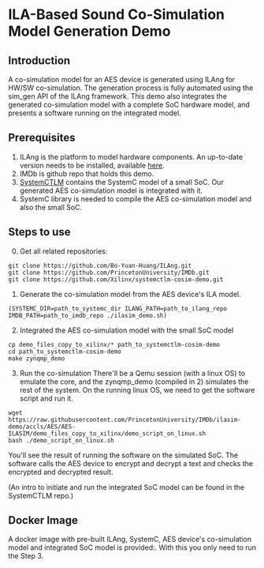 ILA-Based Sound Co-Simulation Model Generation Demo
==================================================================================

Introduction
---------------------------------------------------------------------------------
A co-simulation model for an AES device is generated using ILAng for HW/SW co-simulation. The generation process is fully automated using the sim\_gen API of the ILAng framework. This demo also integrates the generated co-simulation model with a complete SoC hardware model, and presents a software running on the integrated model.

Prerequisites
---------------------------------------------------------------------------------

1.  ILAng is the platform to model hardware components. An up-to-date version needs to be installed, available [here](https://github.com/Bo-Yuan-Huang/ILAng).
2.  IMDb is github repo that holds this demo.
3.  [SystemCTLM](https://github.com/Xilinx/systemctlm-cosim-demo) contains the SystemC model of a small SoC. Our generated AES co-simulation model is integrated with it.
4.  SystemC library is needed to compile the AES co-simulation model and also the small SoC.

Steps to use
---------------------------------------------------------------------------------

0.  Get all related repositories:
```
git clone https://github.com/Bo-Yuan-Huang/ILAng.git
git clone https://github.com/PrincetonUniversity/IMDb.git
git clone https://github.com/Xilinx/systemctlm-cosim-demo.git
```

1.  Generate the co-simulation model from the AES device's ILA model.
```
(SYSTEMC_DIR=path_to_systemc_dir ILANG_PATH=path_to_ilang_repo IMDB_PATH=path_to_imdb_repo ./ilasim_demo.sh)
```

2.  Integrated the AES co-simulation model with the small SoC model
```
cp demo_files_copy_to_xilinx/* path_to_systemctlm-cosim-demo
cd path_to_systemctlm-cosim-demo
make zynqmp_demo
```

3.  Run the co-simulation
There'll be a Qemu session (with a linux OS) to emulate the core, and the zynqmp\_demo (compiled in 2) simulates the rest of the system.  On the running linux OS, we need to get the software script and run it.
```
wget https://raw.githubusercontent.com/PrincetonUniversity/IMDb/ilasim-demo/accls/AES/AES-ILASIM/demo_files_copy_to_xilinx/demo_script_on_linux.sh
bash ./demo_script_on_linux.sh
```
You'll see the result of running the software on the simulated SoC. The software calls the AES device to encrypt and decrypt a text and checks the encrypted and decrypted result.

(An intro to initiate and run the integrated SoC model can be found in the SystemCTLM repo.)

Docker Image
---------------------------------------------------------------------------------

A docker image with pre-built ILAng, SystemC, AES device's co-simulation model and integrated SoC model is provided:.
With this you only need to run the Step 3.

